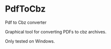 PdfToCbz
========

Pdf to Cbz converter

Graphical tool for converting PDFs to cbz archives.

Only tested on Windows.